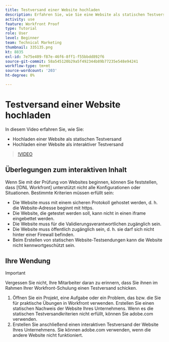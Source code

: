 ```yaml
---
title: Testversand einer Website hochladen
description: Erfahren Sie, wie Sie eine Website als statischen Testversand und interaktiven Testversand hochladen können in [!DNL  Workfront].
activity: use
feature: Workfront Proof
type: Tutorial
role: User
level: Beginner
team: Technical Marketing
thumbnail: 335135.png
kt: 8835
exl-id: 7e75e409-f87e-46f6-8ff1-f55bbdd892f6
source-git-commit: 58a545120b29a5f492344b89b77235e548e94241
workflow-type: tm+mt
source-wordcount: '203'
ht-degree: 0%

---
```


# Testversand einer Website hochladen

In diesem Video erfahren Sie, wie Sie:

* Hochladen einer Website als statischen Testversand
* Hochladen einer Website als interaktiver Testversand

>[!VIDEO](https://video.tv.adobe.com/v/335135/?quality=12)


## Überlegungen zum interaktiven Inhalt

Wenn Sie mit der Prüfung von Websites beginnen, können Sie feststellen, dass [!DNL Workfront] unterstützt nicht alle Konfigurationen oder Situationen. Bestimmte Kriterien müssen erfüllt sein:

* Die Website muss mit einem sicheren Protokoll gehostet werden, d. h. die Website-Adresse beginnt mit https.
* Die Website, die getestet werden soll, kann nicht in einen iframe eingebettet werden.
* Die Website muss für die Validierungsverantwortlichen zugänglich sein.
* Die Website muss öffentlich zugänglich sein, d. h. sie darf sich nicht hinter einer Firewall befinden.
* Beim Erstellen von statischen Website-Testsendungen kann die Website nicht kennwortgeschützt sein.

## Ihre Wendung

>[!IMPORTANT]
>
>Vergessen Sie nicht, Ihre Mitarbeiter daran zu erinnern, dass Sie ihnen im Rahmen Ihrer Workfront-Schulung einen Testversand schicken.

1. Öffnen Sie ein Projekt, eine Aufgabe oder ein Problem, das bzw. die Sie für praktische Übungen in Workfront verwenden. Erstellen Sie einen statischen Nachweis der Website Ihres Unternehmens. Wenn es die statischen Testversandkriterien nicht erfüllt, können Sie adobe.com verwenden.
1. Erstellen Sie anschließend einen interaktiven Testversand der Website Ihres Unternehmens. Sie können adobe.com verwenden, wenn die andere Website nicht funktioniert.

<!-- 
Learn more about these considerations in the articles Generate a static proof for a website or other web content and Generate an interactive proof for a website or other web content. 
-->

<!--
### Learn more
[!DNL Workfront] also supports interactive proofing of files generated from a ZIP file. Learn how to prepare the ZIP file for uploading in the article Interactive content proofs.

* Generate a static proof for a website or other web content
* Generate an interactive proof for a website or other web content
* Generate a proof for interactive content in a ZIP file
* Understand the desktop proofing viewer
* Install the desktop proofing viewer
-->

